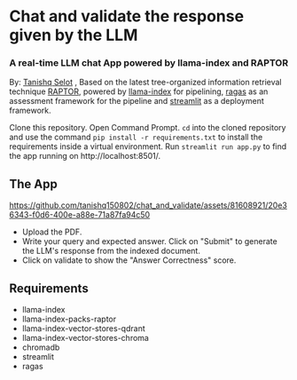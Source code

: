 # Chat and validate the response given by the LLM
### A real-time LLM chat App powered by llama-index and RAPTOR

By: [Tanishq Selot](https://github.com/tanishq150802) , Based on the latest tree-organized information retrieval technique [RAPTOR](https://github.com/parthsarthi03/raptor), powered by [llama-index](https://github.com/run-llama/llama_index) for pipelining, [ragas](https://docs.ragas.io/en/stable/) as an assessment framework for the pipeline and [streamlit](https://streamlit.io) as a deployment framework.

Clone this repository. Open Command Prompt. ```cd``` into the cloned repository and use the command ```pip install -r requirements.txt``` to install the requirements inside a virtual environment. Run ```streamlit run app.py``` to find the app running on http://localhost:8501/.

## The App
https://github.com/tanishq150802/chat_and_validate/assets/81608921/20e36343-f0d6-400e-a88e-71a87fa94c50
* Upload the PDF.
* Write your query and  expected answer. Click on "Submit" to generate the LLM's response from the indexed document.
* Click on validate to show the "Answer Correctness" score.

## Requirements
* llama-index
* llama-index-packs-raptor 
* llama-index-vector-stores-qdrant
* llama-index-vector-stores-chroma
* chromadb
* streamlit
* ragas
